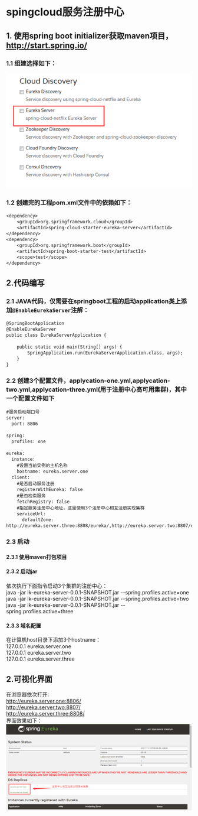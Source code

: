 # spingcloud服务注册中心 

## 1. 使用spring boot initializer获取maven项目，http://start.spring.io/
### 1.1 组建选择如下：

![](https://raw.githubusercontent.com/lk6678979/lk-spring-eureka-server/master/lk-eureka-server/readme/iochoose.png)  

### 1.2 创建完的工程pom.xml文件中的依赖如下：

```
<dependency>
	<groupId>org.springframework.cloud</groupId>
	<artifactId>spring-cloud-starter-eureka-server</artifactId>
</dependency>
<dependency>
	<groupId>org.springframework.boot</groupId>
	<artifactId>spring-boot-starter-test</artifactId>
	<scope>test</scope>
</dependency>
```

## 2.代码编写
### 2.1 JAVA代码，仅需要在springboot工程的启动application类上添加`@EnableEurekaServer`注解：
```
@SpringBootApplication
@EnableEurekaServer
public class EurekaServerApplication {

	public static void main(String[] args) {
		SpringApplication.run(EurekaServerApplication.class, args);
	}
}
```
### 2.2 创建3个配置文件，applycation-one.yml,applycation-two.yml,applycation-three.yml(用于注册中心高可用集群)，其中一个配置文件如下
```
#服务启动端口号
server:
  port: 8806

spring:
  profiles: one

eureka:
  instance:
    #设置当前实例的主机名称
    hostname: eureka.server.one
  client:
    #是否启动服务注册
    registerWithEureka: false
    #是否检索服务
    fetchRegistry: false
    #指定服务注册中心地址，这里使用3个注册中心相互注册实现集群
    serviceUrl:
      defaultZone: http://eureka.server.three:8808/eureka/,http://eureka.server.two:8807/eureka/
```
### 2.3 启动
#### 2.3.1 使用maven打包项目
#### 2.3.2 启动jar
依次执行下面指令启动3个集群的注册中心：  
	java -jar lk-eureka-server-0.0.1-SNAPSHOT.jar --spring.profiles.active=one  
	java -jar lk-eureka-server-0.0.1-SNAPSHOT.jar --spring.profiles.active=two  
	java -jar lk-eureka-server-0.0.1-SNAPSHOT.jar --spring.profiles.active=three
#### 2.3.3 域名配置
在计算机host目录下添加3个hostname：  
127.0.0.1 eureka.server.one  
127.0.0.1 eureka.server.two  
127.0.0.1 eureka.server.three  
## 2.可视化界面
在浏览器依次打开:  
http://eureka.server.one:8806/  
http://eureka.server.two:8807/  
http://eureka.server.three:8808/  
界面效果如下：
![](https://raw.githubusercontent.com/lk6678979/lk-spring-eureka-server/master/lk-eureka-server/readme/springcloudui.png)  
	
